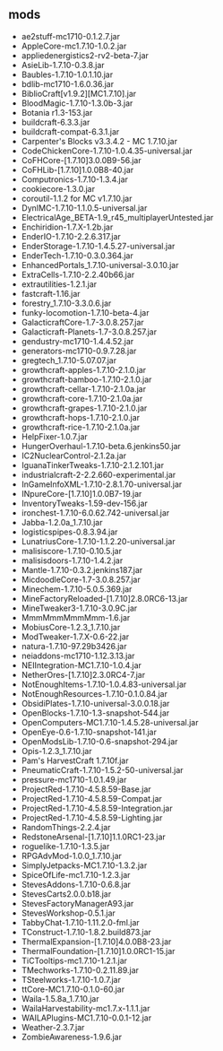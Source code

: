 ## mods
* ae2stuff-mc1710-0.1.2.7.jar
* AppleCore-mc1.7.10-1.0.2.jar
* appliedenergistics2-rv2-beta-7.jar
* AsieLib-1.7.10-0.3.8.jar
* Baubles-1.7.10-1.0.1.10.jar
* bdlib-mc1710-1.6.0.36.jar
* BiblioCraft[v1.9.2][MC1.7.10].jar
* BloodMagic-1.7.10-1.3.0b-3.jar
* Botania r1.3-153.jar
* buildcraft-6.3.3.jar
* buildcraft-compat-6.3.1.jar
* Carpenter's Blocks v3.3.4.2 - MC 1.7.10.jar
* CodeChickenCore-1.7.10-1.0.4.35-universal.jar
* CoFHCore-[1.7.10]3.0.0B9-56.jar
* CoFHLib-[1.7.10]1.0.0B8-40.jar
* Computronics-1.7.10-1.3.4.jar
* cookiecore-1.3.0.jar
* coroutil-1.1.2 for MC v1.7.10.jar
* DynIMC-1.7.10-1.1.0.5-universal.jar
* ElectricalAge_BETA-1.9_r45_multiplayerUntested.jar
* Enchiridion-1.7.X-1.2b.jar
* EnderIO-1.7.10-2.2.6.317.jar
* EnderStorage-1.7.10-1.4.5.27-universal.jar
* EnderTech-1.7.10-0.3.0.364.jar
* EnhancedPortals_1.7.10-universal-3.0.10.jar
* ExtraCells-1.7.10-2.2.40b66.jar
* extrautilities-1.2.1.jar
* fastcraft-1.16.jar
* forestry_1.7.10-3.3.0.6.jar
* funky-locomotion-1.7.10-beta-4.jar
* GalacticraftCore-1.7-3.0.8.257.jar
* Galacticraft-Planets-1.7-3.0.8.257.jar
* gendustry-mc1710-1.4.4.52.jar
* generators-mc1710-0.9.7.28.jar
* gregtech_1.7.10-5.07.07.jar
* growthcraft-apples-1.7.10-2.1.0.jar
* growthcraft-bamboo-1.7.10-2.1.0.jar
* growthcraft-cellar-1.7.10-2.1.0a.jar
* growthcraft-core-1.7.10-2.1.0a.jar
* growthcraft-grapes-1.7.10-2.1.0.jar
* growthcraft-hops-1.7.10-2.1.0.jar
* growthcraft-rice-1.7.10-2.1.0a.jar
* HelpFixer-1.0.7.jar
* HungerOverhaul-1.7.10-beta.6.jenkins50.jar
* IC2NuclearControl-2.1.2a.jar
* IguanaTinkerTweaks-1.7.10-2.1.2.101.jar
* industrialcraft-2-2.2.660-experimental.jar
* InGameInfoXML-1.7.10-2.8.1.70-universal.jar
* INpureCore-[1.7.10]1.0.0B7-19.jar
* InventoryTweaks-1.59-dev-156.jar
* ironchest-1.7.10-6.0.62.742-universal.jar
* Jabba-1.2.0a_1.7.10.jar
* logisticspipes-0.8.3.94.jar
* LunatriusCore-1.7.10-1.1.2.20-universal.jar
* malisiscore-1.7.10-0.10.5.jar
* malisisdoors-1.7.10-1.4.2.jar
* Mantle-1.7.10-0.3.2.jenkins187.jar
* MicdoodleCore-1.7-3.0.8.257.jar
* Minechem-1.7.10-5.0.5.369.jar
* MineFactoryReloaded-[1.7.10]2.8.0RC6-13.jar
* MineTweaker3-1.7.10-3.0.9C.jar
* MmmMmmMmmMmm-1.6.jar
* MobiusCore-1.2.3_1.7.10.jar
* ModTweaker-1.7.X-0.6-22.jar
* natura-1.7.10-97.29b3426.jar
* neiaddons-mc1710-1.12.3.13.jar
* NEIIntegration-MC1.7.10-1.0.4.jar
* NetherOres-[1.7.10]2.3.0RC4-7.jar
* NotEnoughItems-1.7.10-1.0.4.83-universal.jar
* NotEnoughResources-1.7.10-0.1.0.84.jar
* ObsidiPlates-1.7.10-universal-3.0.0.18.jar
* OpenBlocks-1.7.10-1.3-snapshot-544.jar
* OpenComputers-MC1.7.10-1.4.5.28-universal.jar
* OpenEye-0.6-1.7.10-snapshot-141.jar
* OpenModsLib-1.7.10-0.6-snapshot-294.jar
* Opis-1.2.3_1.7.10.jar
* Pam's HarvestCraft 1.7.10f.jar
* PneumaticCraft-1.7.10-1.5.2-50-universal.jar
* pressure-mc1710-1.0.1.49.jar
* ProjectRed-1.7.10-4.5.8.59-Base.jar
* ProjectRed-1.7.10-4.5.8.59-Compat.jar
* ProjectRed-1.7.10-4.5.8.59-Integration.jar
* ProjectRed-1.7.10-4.5.8.59-Lighting.jar
* RandomThings-2.2.4.jar
* RedstoneArsenal-[1.7.10]1.1.0RC1-23.jar
* roguelike-1.7.10-1.3.5.jar
* RPGAdvMod-1.0.0_1.7.10.jar
* SimplyJetpacks-MC1.7.10-1.3.2.jar
* SpiceOfLife-mc1.7.10-1.2.3.jar
* StevesAddons-1.7.10-0.6.8.jar
* StevesCarts2.0.0.b18.jar
* StevesFactoryManagerA93.jar
* StevesWorkshop-0.5.1.jar
* TabbyChat-1.7.10-1.11.2.0-fml.jar
* TConstruct-1.7.10-1.8.2.build873.jar
* ThermalExpansion-[1.7.10]4.0.0B8-23.jar
* ThermalFoundation-[1.7.10]1.0.0RC1-15.jar
* TiCTooltips-mc1.7.10-1.2.1.jar
* TMechworks-1.7.10-0.2.11.89.jar
* TSteelworks-1.7.10-1.0.7.jar
* ttCore-MC1.7.10-0.1.0-60.jar
* Waila-1.5.8a_1.7.10.jar
* WailaHarvestability-mc1.7.x-1.1.1.jar
* WAILAPlugins-MC1.7.10-0.0.1-12.jar
* Weather-2.3.7.jar
* ZombieAwareness-1.9.6.jar
